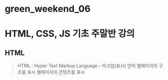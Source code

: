 # green_weekend_06
# HTML, CSS, JS 기초 주말반 강의

## HTML

> HTML : Hyper Text Markup Language - 마크업(표시) 언어
> 웹페이지의 구조를 표시
> 웹페이지의 콘텐츠를 표시
> 
